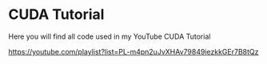 # CUDA Tutorial

Here you will find all code used in my YouTube CUDA Tutorial

https://youtube.com/playlist?list=PL-m4pn2uJvXHAv79849iezkkGEr7B8tQz

